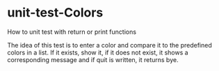 # unit-test-Colors
How to unit test with return or print functions

The idea of this test is to enter a color and compare it to the predefined colors in a list. 
If it exists, show it, if it does not exist, it shows a corresponding message and if quit is written, it returns bye.
